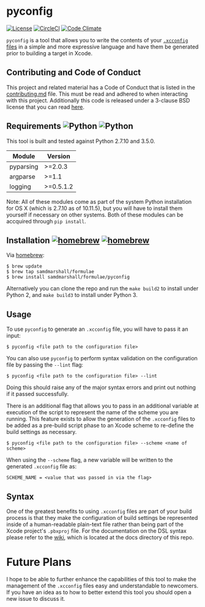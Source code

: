 pyconfig
========

[![License](https://img.shields.io/badge/License-3--Clause%20BSD-blue.svg)](./LICENSE)
[![CircleCI](https://img.shields.io/circleci/project/samdmarshall/pyconfig.svg)](https://circleci.com/gh/samdmarshall/pyconfig)
[![Code Climate](https://codeclimate.com/github/samdmarshall/pyconfig/badges/gpa.svg)](https://codeclimate.com/github/samdmarshall/pyconfig)
<!-- [![CircleCI](https://circleci.com/gh/samdmarshall/pyconfig.svg?style=svg)](https://circleci.com/gh/samdmarshall/pyconfig) -->

`pyconfig` is a tool that allows you to write the contents of your [`.xcconfig` files](http://pewpewthespells.com/blog/xcconfig_guide.html) in a simple and more expressive language and have them be generated prior to building a target in Xcode. 


## Contributing and Code of Conduct
This project and related material has a Code of Conduct that is listed in the [contributing.md](./contributing.md) file. This must be read and adhered to when interacting with this project. Additionally this code is released under a 3-clause BSD license that you can read [here](./LICENSE).


## Requirements ![Python](https://img.shields.io/badge/Python2-2.7.10-brightgreen.svg) ![Python](https://img.shields.io/badge/Python3-3.5.0-brightgreen.svg)
This tool is built and tested against Python 2.7.10 and 3.5.0. 

   Module | Version
----------|-----------
pyparsing | >=2.0.3
 argparse | >=1.1
  logging | >=0.5.1.2

Note: All of these modules come as part of the system Python installation for OS X (which is 2.7.10 as of 10.11.5), but you will have to install them yourself if necessary on other systems. Both of these modules can be accquired through `pip install`.


## Installation [![homebrew](https://img.shields.io/badge/homebrew-v1.0.1-brightgreen.svg)](https://github.com/samdmarshall/homebrew-formulae) [![homebrew](https://img.shields.io/badge/homebrew-HEAD-orange.svg)](https://github.com/samdmarshall/homebrew-formulae)
Via [homebrew](http://brew.sh):

	$ brew update
	$ brew tap samdmarshall/formulae
	$ brew install samdmarshall/formulae/pyconfig

Alternatively you can clone the repo and run the `make build2` to install under Python 2, and `make build3` to install under Python 3.

## Usage
To use `pyconfig` to generate an `.xcconfig` file, you will have to pass it an input:

	$ pyconfig <file path to the configuration file>

You can also use `pyconfig` to perform syntax validation on the configuration file by passing the `--lint` flag:

	$ pyconfig <file path to the configuration file> --lint

Doing this should raise any of the major syntax errors and print out nothing if it passed successfully.

There is an additional flag that allows you to pass in an additional variable at execution of the script to represent the name of the scheme you are running. This feature exists to allow the generation of the `.xcconfig` files to be added as a pre-build script phase to an Xcode scheme to re-define the build settings as necessary.

	$ pyconfig <file path to the configuration file> --scheme <name of scheme>

When using the `--scheme` flag, a new variable will be written to the generated `.xcconfig` file as:

	SCHEME_NAME = <value that was passed in via the flag>


## Syntax
One of the greatest benefits to using `.xcconfig` files are part of your build process is that they make the configuration of build settings be represented inside of a human-readable plain-text file rather than being part of the Xcode project's `.pbxproj` file. For the documentation on the DSL syntax please refer to the [wiki](../../wiki), which is located at the docs directory of this repo.

# Future Plans
I hope to be able to further enhance the capabilities of this tool to make the management of the `.xcconfig` files easy and understandable to newcomers. If you have an idea as to how to better extend this tool you should open a new issue to discuss it.

